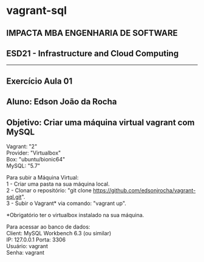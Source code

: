 # vagrant-sql

## IMPACTA MBA ENGENHARIA DE SOFTWARE  
## ESD21 - Infrastructure and Cloud Computing 
---------------------------------------------------------------------------------------------------------------

## Exercício Aula 01

## Aluno: Edson João da Rocha

## Objetivo: Criar uma máquina virtual vagrant com MySQL

Vagrant: "2"  
Provider: "Virtualbox"  
Box: "ubuntu/bionic64"  
MySQL: "5.7"  

Para subir a Máquina Virtual:  
    1 - Criar uma pasta na sua máquina local.  
    2 - Clonar o repositório: "git clone https://github.com/edsonjrocha/vagrant-sql.git".  
    3 - Subir o Vagrant* via comando: "vagrant up".  

*Obrigatório ter o virtualbox instalado na sua máquina.  

Para acessar ao banco de dados:  
Client: MySQL Workbench 6.3 (ou similar)  
IP: 127.0.0.1 Porta: 3306  
Usuário: vagrant  
Senha: vagrant
